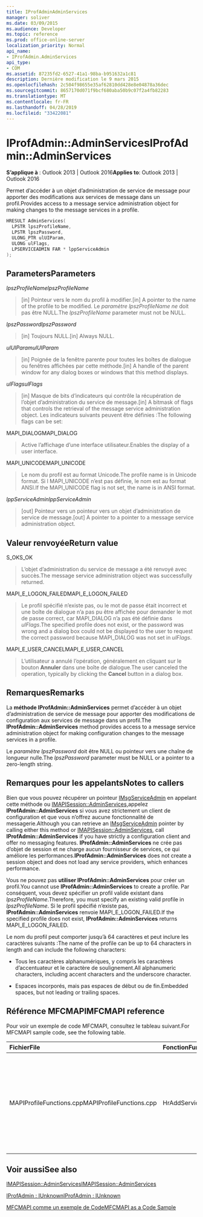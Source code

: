 ```yaml
---
title: IProfAdminAdminServices
manager: soliver
ms.date: 03/09/2015
ms.audience: Developer
ms.topic: reference
ms.prod: office-online-server
localization_priority: Normal
api_name:
- IProfAdmin.AdminServices
api_type:
- COM
ms.assetid: 87235fd2-6527-41a1-98ba-b951632a1c81
description: Dernière modification le 9 mars 2015
ms.openlocfilehash: 2c504f98655e35af62810dd428e8e04878a36dec
ms.sourcegitcommit: 8657170d071f9bcf680aba50b9c07f2a4fb82283
ms.translationtype: MT
ms.contentlocale: fr-FR
ms.lasthandoff: 04/28/2019
ms.locfileid: "33422081"
---
```

# <a name="iprofadminadminservices"></a><span data-ttu-id="d6eb3-103">IProfAdmin::AdminServices</span><span class="sxs-lookup"><span data-stu-id="d6eb3-103">IProfAdmin::AdminServices</span></span>

  
  
<span data-ttu-id="d6eb3-104">**S’applique à** : Outlook 2013 | Outlook 2016</span><span class="sxs-lookup"><span data-stu-id="d6eb3-104">**Applies to**: Outlook 2013 | Outlook 2016</span></span> 
  
<span data-ttu-id="d6eb3-105">Permet d’accéder à un objet d’administration de service de message pour apporter des modifications aux services de message dans un profil.</span><span class="sxs-lookup"><span data-stu-id="d6eb3-105">Provides access to a message service administration object for making changes to the message services in a profile.</span></span>
  
```cpp
HRESULT AdminServices(
  LPSTR lpszProfileName,
  LPSTR lpszPassword,
  ULONG_PTR ulUIParam,
  ULONG ulFlags,
  LPSERVICEADMIN FAR * lppServiceAdmin
);
```

## <a name="parameters"></a><span data-ttu-id="d6eb3-106">Parameters</span><span class="sxs-lookup"><span data-stu-id="d6eb3-106">Parameters</span></span>

 <span data-ttu-id="d6eb3-107">_lpszProfileName_</span><span class="sxs-lookup"><span data-stu-id="d6eb3-107">_lpszProfileName_</span></span>
  
> <span data-ttu-id="d6eb3-108">[in] Pointeur vers le nom du profil à modifier.</span><span class="sxs-lookup"><span data-stu-id="d6eb3-108">[in] A pointer to the name of the profile to be modified.</span></span> <span data-ttu-id="d6eb3-109">Le  _paramètre lpszProfileName ne_ doit pas être NULL.</span><span class="sxs-lookup"><span data-stu-id="d6eb3-109">The  _lpszProfileName_ parameter must not be NULL.</span></span> 
    
 <span data-ttu-id="d6eb3-110">_lpszPassword_</span><span class="sxs-lookup"><span data-stu-id="d6eb3-110">_lpszPassword_</span></span>
  
> <span data-ttu-id="d6eb3-111">[in] Toujours NULL.</span><span class="sxs-lookup"><span data-stu-id="d6eb3-111">[in] Always NULL.</span></span> 
    
 <span data-ttu-id="d6eb3-112">_ulUIParam_</span><span class="sxs-lookup"><span data-stu-id="d6eb3-112">_ulUIParam_</span></span>
  
> <span data-ttu-id="d6eb3-113">[in] Poignée de la fenêtre parente pour toutes les boîtes de dialogue ou fenêtres affichées par cette méthode.</span><span class="sxs-lookup"><span data-stu-id="d6eb3-113">[in] A handle of the parent window for any dialog boxes or windows that this method displays.</span></span>
    
 <span data-ttu-id="d6eb3-114">_ulFlags_</span><span class="sxs-lookup"><span data-stu-id="d6eb3-114">_ulFlags_</span></span>
  
> <span data-ttu-id="d6eb3-115">[in] Masque de bits d’indicateurs qui contrôle la récupération de l’objet d’administration du service de message.</span><span class="sxs-lookup"><span data-stu-id="d6eb3-115">[in] A bitmask of flags that controls the retrieval of the message service administration object.</span></span> <span data-ttu-id="d6eb3-116">Les indicateurs suivants peuvent être définies :</span><span class="sxs-lookup"><span data-stu-id="d6eb3-116">The following flags can be set:</span></span>
    
<span data-ttu-id="d6eb3-117">MAPI_DIALOG</span><span class="sxs-lookup"><span data-stu-id="d6eb3-117">MAPI_DIALOG</span></span> 
  
> <span data-ttu-id="d6eb3-118">Active l’affichage d’une interface utilisateur.</span><span class="sxs-lookup"><span data-stu-id="d6eb3-118">Enables the display of a user interface.</span></span> 
    
<span data-ttu-id="d6eb3-119">MAPI_UNICODE</span><span class="sxs-lookup"><span data-stu-id="d6eb3-119">MAPI_UNICODE</span></span> 
  
> <span data-ttu-id="d6eb3-120">Le nom du profil est au format Unicode.</span><span class="sxs-lookup"><span data-stu-id="d6eb3-120">The profile name is in Unicode format.</span></span> <span data-ttu-id="d6eb3-121">Si l MAPI_UNICODE n’est pas définie, le nom est au format ANSI.</span><span class="sxs-lookup"><span data-stu-id="d6eb3-121">If the MAPI_UNICODE flag is not set, the name is in ANSI format.</span></span>
    
 <span data-ttu-id="d6eb3-122">_lppServiceAdmin_</span><span class="sxs-lookup"><span data-stu-id="d6eb3-122">_lppServiceAdmin_</span></span>
  
> <span data-ttu-id="d6eb3-123">[out] Pointeur vers un pointeur vers un objet d’administration de service de message.</span><span class="sxs-lookup"><span data-stu-id="d6eb3-123">[out] A pointer to a pointer to a message service administration object.</span></span>
    
## <a name="return-value"></a><span data-ttu-id="d6eb3-124">Valeur renvoyée</span><span class="sxs-lookup"><span data-stu-id="d6eb3-124">Return value</span></span>

<span data-ttu-id="d6eb3-125">S_OK</span><span class="sxs-lookup"><span data-stu-id="d6eb3-125">S_OK</span></span> 
  
> <span data-ttu-id="d6eb3-126">L’objet d’administration du service de message a été renvoyé avec succès.</span><span class="sxs-lookup"><span data-stu-id="d6eb3-126">The message service administration object was successfully returned.</span></span>
    
<span data-ttu-id="d6eb3-127">MAPI_E_LOGON_FAILED</span><span class="sxs-lookup"><span data-stu-id="d6eb3-127">MAPI_E_LOGON_FAILED</span></span> 
  
> <span data-ttu-id="d6eb3-128">Le profil spécifié n’existe pas, ou le mot de passe était incorrect et une boîte de dialogue n’a pas pu être affichée pour demander le mot de passe correct, car MAPI_DIALOG n’a pas été définie dans  _ulFlags_.</span><span class="sxs-lookup"><span data-stu-id="d6eb3-128">The specified profile does not exist, or the password was wrong and a dialog box could not be displayed to the user to request the correct password because MAPI_DIALOG was not set in  _ulFlags_.</span></span>
    
<span data-ttu-id="d6eb3-129">MAPI_E_USER_CANCEL</span><span class="sxs-lookup"><span data-stu-id="d6eb3-129">MAPI_E_USER_CANCEL</span></span> 
  
> <span data-ttu-id="d6eb3-130">L’utilisateur a annulé l’opération, généralement en cliquant sur le bouton **Annuler** dans une boîte de dialogue.</span><span class="sxs-lookup"><span data-stu-id="d6eb3-130">The user canceled the operation, typically by clicking the **Cancel** button in a dialog box.</span></span> 
    
## <a name="remarks"></a><span data-ttu-id="d6eb3-131">Remarques</span><span class="sxs-lookup"><span data-stu-id="d6eb3-131">Remarks</span></span>

<span data-ttu-id="d6eb3-132">La **méthode IProfAdmin::AdminServices** permet d’accéder à un objet d’administration de service de message pour apporter des modifications de configuration aux services de message dans un profil.</span><span class="sxs-lookup"><span data-stu-id="d6eb3-132">The **IProfAdmin::AdminServices** method provides access to a message service administration object for making configuration changes to the message services in a profile.</span></span> 
  
 <span data-ttu-id="d6eb3-133">Le  _paramètre lpszPassword_ doit être NULL ou pointeur vers une chaîne de longueur nulle.</span><span class="sxs-lookup"><span data-stu-id="d6eb3-133">The  _lpszPassword_ parameter must be NULL or a pointer to a zero-length string.</span></span> 
  
## <a name="notes-to-callers"></a><span data-ttu-id="d6eb3-134">Remarques pour les appelants</span><span class="sxs-lookup"><span data-stu-id="d6eb3-134">Notes to callers</span></span>

<span data-ttu-id="d6eb3-135">Bien que vous pouvez récupérer un pointeur [IMsgServiceAdmin](imsgserviceadminiunknown.md) en appelant cette méthode ou [IMAPISession::AdminServices,](imapisession-adminservices.md)appelez **IProfAdmin::AdminServices** si vous avez strictement un client de configuration et que vous n’offrez aucune fonctionnalité de messagerie.</span><span class="sxs-lookup"><span data-stu-id="d6eb3-135">Although you can retrieve an [IMsgServiceAdmin](imsgserviceadminiunknown.md) pointer by calling either this method or [IMAPISession::AdminServices](imapisession-adminservices.md), call **IProfAdmin::AdminServices** if you have strictly a configuration client and offer no messaging features.</span></span> <span data-ttu-id="d6eb3-136">**IProfAdmin::AdminServices** ne crée pas d’objet de session et ne charge aucun fournisseur de services, ce qui améliore les performances.</span><span class="sxs-lookup"><span data-stu-id="d6eb3-136">**IProfAdmin::AdminServices** does not create a session object and does not load any service providers, which enhances performance.</span></span> 
  
<span data-ttu-id="d6eb3-137">Vous ne pouvez pas **utiliser IProfAdmin::AdminServices** pour créer un profil.</span><span class="sxs-lookup"><span data-stu-id="d6eb3-137">You cannot use **IProfAdmin::AdminServices** to create a profile.</span></span> <span data-ttu-id="d6eb3-138">Par conséquent, vous devez spécifier un profil valide existant dans  _lpszProfileName_.</span><span class="sxs-lookup"><span data-stu-id="d6eb3-138">Therefore, you must specify an existing valid profile in  _lpszProfileName_.</span></span> <span data-ttu-id="d6eb3-139">Si le profil spécifié n’existe pas, **IProfAdmin::AdminServices** renvoie MAPI_E_LOGON_FAILED.</span><span class="sxs-lookup"><span data-stu-id="d6eb3-139">If the specified profile does not exist, **IProfAdmin::AdminServices** returns MAPI_E_LOGON_FAILED.</span></span> 
  
<span data-ttu-id="d6eb3-140">Le nom du profil peut comporter jusqu’à 64 caractères et peut inclure les caractères suivants :</span><span class="sxs-lookup"><span data-stu-id="d6eb3-140">The name of the profile can be up to 64 characters in length and can include the following characters:</span></span>
  
- <span data-ttu-id="d6eb3-141">Tous les caractères alphanumériques, y compris les caractères d’accentuateur et le caractère de soulignement.</span><span class="sxs-lookup"><span data-stu-id="d6eb3-141">All alphanumeric characters, including accent characters and the underscore character.</span></span> 
    
- <span data-ttu-id="d6eb3-142">Espaces incorporés, mais pas espaces de début ou de fin.</span><span class="sxs-lookup"><span data-stu-id="d6eb3-142">Embedded spaces, but not leading or trailing spaces.</span></span>
    
## <a name="mfcmapi-reference"></a><span data-ttu-id="d6eb3-143">Référence MFCMAPI</span><span class="sxs-lookup"><span data-stu-id="d6eb3-143">MFCMAPI reference</span></span>

<span data-ttu-id="d6eb3-144">Pour voir un exemple de code MFCMAPI, consultez le tableau suivant.</span><span class="sxs-lookup"><span data-stu-id="d6eb3-144">For MFCMAPI sample code, see the following table.</span></span>
  
|<span data-ttu-id="d6eb3-145">**Fichier**</span><span class="sxs-lookup"><span data-stu-id="d6eb3-145">**File**</span></span>|<span data-ttu-id="d6eb3-146">**Fonction**</span><span class="sxs-lookup"><span data-stu-id="d6eb3-146">**Function**</span></span>|<span data-ttu-id="d6eb3-147">**Commentaire**</span><span class="sxs-lookup"><span data-stu-id="d6eb3-147">**Comment**</span></span>|
|:-----|:-----|:-----|
|<span data-ttu-id="d6eb3-148">MAPIProfileFunctions.cpp</span><span class="sxs-lookup"><span data-stu-id="d6eb3-148">MAPIProfileFunctions.cpp</span></span>  <br/> | <span data-ttu-id="d6eb3-149">HrAddServiceToProfile</span><span class="sxs-lookup"><span data-stu-id="d6eb3-149">HrAddServiceToProfile</span></span>  <br/> |<span data-ttu-id="d6eb3-150">MFCMAPI utilise la méthode **IProfAdmin::AdminServices** pour ouvrir un objet d’administration de service de message pour le profil sélectionné afin d’ajouter des services.</span><span class="sxs-lookup"><span data-stu-id="d6eb3-150">MFCMAPI uses the **IProfAdmin::AdminServices** method to open a message service administration object for the selected profile to add services.</span></span>  <br/> |
   
## <a name="see-also"></a><span data-ttu-id="d6eb3-151">Voir aussi</span><span class="sxs-lookup"><span data-stu-id="d6eb3-151">See also</span></span>



[<span data-ttu-id="d6eb3-152">IMAPISession::AdminServices</span><span class="sxs-lookup"><span data-stu-id="d6eb3-152">IMAPISession::AdminServices</span></span>](imapisession-adminservices.md)
  
[<span data-ttu-id="d6eb3-153">IProfAdmin : IUnknown</span><span class="sxs-lookup"><span data-stu-id="d6eb3-153">IProfAdmin : IUnknown</span></span>](iprofadminiunknown.md)


[<span data-ttu-id="d6eb3-154">MFCMAPI comme un exemple de Code</span><span class="sxs-lookup"><span data-stu-id="d6eb3-154">MFCMAPI as a Code Sample</span></span>](mfcmapi-as-a-code-sample.md)

